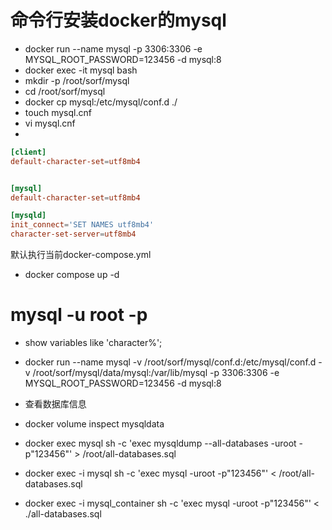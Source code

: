 # 命令行安装docker的mysql
- docker run --name mysql -p 3306:3306 -e MYSQL_ROOT_PASSWORD=123456 -d mysql:8
- docker exec -it mysql bash
- mkdir -p /root/sorf/mysql 
- cd /root/sorf/mysql
- docker cp mysql:/etc/mysql/conf.d ./
- touch mysql.cnf
- vi mysql.cnf
- 
```cnf
[client]
default-character-set=utf8mb4


[mysql]
default-character-set=utf8mb4

[mysqld]
init_connect='SET NAMES utf8mb4'
character-set-server=utf8mb4

```
默认执行当前docker-compose.yml
- docker compose up -d
# mysql -u root -p
- show variables like 'character%';
  
- docker run --name mysql -v /root/sorf/mysql/conf.d:/etc/mysql/conf.d -v /root/sorf/mysql/data/mysql:/var/lib/mysql -p 3306:3306 -e MYSQL_ROOT_PASSWORD=123456 -d mysql:8
- 查看数据库信息
- docker volume inspect mysqldata

- docker exec mysql sh -c 'exec mysqldump --all-databases -uroot -p"123456"' > /root/all-databases.sql
- docker exec -i mysql sh -c 'exec mysql -uroot -p"123456"' < /root/all-databases.sql
- docker exec -i mysql_container sh -c 'exec mysql -uroot -p"123456"' < ./all-databases.sql
<!-- - docker exec -i mysql sh -c 'exec mysql -uroot -p"$MYSQL_ROOT_PASSWORD"' < /some/path/on/your/host/all-databases.sql -->